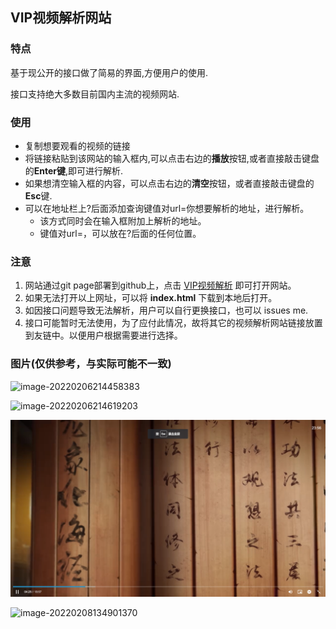 ## VIP视频解析网站

### 特点

基于现公开的接口做了简易的界面,方便用户的使用.

接口支持绝大多数目前国内主流的视频网站.

### 使用

- 复制想要观看的视频的链接
- 将链接粘贴到该网站的输入框内,可以点击右边的**播放**按钮,或者直接敲击键盘的**Enter键**,即可进行解析.
- 如果想清空输入框的内容，可以点击右边的**清空**按钮，或者直接敲击键盘的**Esc**键.
- 可以在地址栏上?后面添加查询键值对url=你想要解析的地址，进行解析。
  - 该方式同时会在输入框附加上解析的地址。
  - 键值对url=，可以放在?后面的任何位置。

### 注意

1. 网站通过git page部署到github上，点击 [VIP视频解析](https://here200.github.io/Watch-Video-By-Interface/) 即可打开网站。
2. 如果无法打开以上网址，可以将 **index.html** 下载到本地后打开。
3. 如因接口问题导致无法解析，用户可以自行更换接口，也可以 issues me.
4. 接口可能暂时无法使用，为了应付此情况，故将其它的视频解析网站链接放置到友链中。以便用户根据需要进行选择。

### 图片(仅供参考，与实际可能不一致)

![image-20220206214458383](images/image-20220206214458383.png)

![image-20220206214619203](images/image-20220206214619203.png)

![image-20220706235635716](images/image-20220706235635716.png)

![image-20220208134901370](images/image-20220208134901370.png)